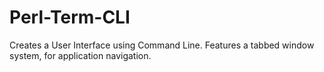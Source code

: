 # Perl-Term-CLI
Creates a User Interface using Command Line. Features a tabbed window system, for application navigation. 
